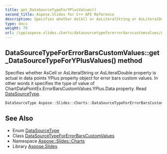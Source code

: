 ```yaml
---
title: get_DataSourceTypeForYPlusValues()
second_title: Aspose.Slides for C++ API Reference
description: Specifies whether AsCell or AsLiteralString or AsLiteralDouble property is actual in data points YPlus property object for error bars custom values. In other words it specifies the type of value of ChartDataPointEx.ErrorBarsCustomValues.YPlus.Data property. Read DataSourceType.
type: docs
weight: 79
url: /cpp/aspose.slides.charts/datasourcetypeforerrorbarscustomvalues/get_datasourcetypeforyplusvalues/
---
```

## DataSourceTypeForErrorBarsCustomValues::get_DataSourceTypeForYPlusValues() method


Specifies whether AsCell or AsLiteralString or AsLiteralDouble property is actual in data points YPlus property object for error bars custom values. In other words it specifies the type of value of ChartDataPointEx.ErrorBarsCustomValues.YPlus.Data property. Read [DataSourceType](../../datasourcetype/).

```cpp
DataSourceType Aspose::Slides::Charts::DataSourceTypeForErrorBarsCustomValues::get_DataSourceTypeForYPlusValues() override
```

## See Also

* Enum [DataSourceType](../datasourcetype/)
* Class [DataSourceTypeForErrorBarsCustomValues](./)
* Namespace [Aspose::Slides::Charts](../)
* Library [Aspose.Slides](../../)